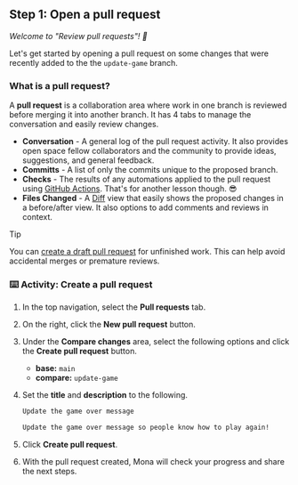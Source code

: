 ## Step 1: Open a pull request

_Welcome to "Review pull requests"! :wave:_

Let's get started by opening a pull request on some changes that were recently added to the the `update-game` branch.

### What is a pull request?

A **pull request** is a collaboration area where work in one branch is reviewed before merging it into another branch. It has 4 tabs to manage the conversation and easily review changes.

- **Conversation** - A general log of the pull request activity. It also provides open space fellow collaborators and the community to provide ideas, suggestions, and general feedback.
- **Committs** - A list of only the commits unique to the proposed branch.
- **Checks** - The results of any automations applied to the pull request using [GitHub Actions](https://github.com/features/actions). That's for another lesson though. 😎
- **Files Changed** - A [Diff](https://docs.github.com/en/get-started/quickstart/github-glossary#diff) view that easily shows the proposed changes in a before/after view. It also options to add comments and reviews in context.

> [!TIP]
> You can [create a draft pull request](https://docs.github.com/en/pull-requests/collaborating-with-pull-requests/proposing-changes-to-your-work-with-pull-requests/creating-a-pull-request) for unfinished work. This can help avoid accidental merges or premature reviews.

### :keyboard: Activity: Create a pull request

1. In the top navigation, select the **Pull requests** tab.

1. On the right, click the **New pull request** button.

1. Under the **Compare changes** area, select the following options and click the **Create pull request** button.

   - **base:** `main`
   - **compare:** `update-game`

1. Set the **title** and **description** to the following.

   ```md
   Update the game over message
   ```

   ```md
   Update the game over message so people know how to play again!
   ```

1. Click **Create pull request**.

1. With the pull request created, Mona will check your progress and share the next steps.
